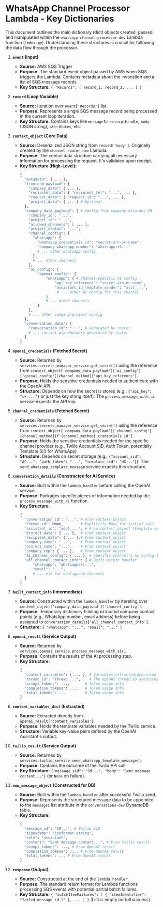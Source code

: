 # WhatsApp Channel Processor Lambda - Key Dictionaries

This document outlines the main dictionary (dict) objects created, passed, and manipulated within the `whatsapp-channel-processor-dev` Lambda function (`index.py`). Understanding these structures is crucial for following the data flow through the processor.

1.  **`event` (Input)**
    *   **Source:** AWS SQS Trigger
    *   **Purpose:** The standard event object passed by AWS when SQS triggers the Lambda. Contains metadata about the invocation and a list of SQS message records.
    *   **Key Structure:** `{ "Records": [ record_1, record_2, ... ] }`

2.  **`record` (Loop Variable)**
    *   **Source:** Iteration over `event['Records']` list.
    *   **Purpose:** Represents a single SQS message record being processed in the current loop iteration.
    *   **Key Structure:** Contains keys like `messageId`, `receiptHandle`, `body` (JSON string), `attributes`, etc.

3.  **`context_object` (Core Data)**
    *   **Source:** Deserialized JSON string from `record['body']`. Originally created by the `channel-router-dev` Lambda.
    *   **Purpose:** The central data structure carrying all necessary information for processing the request. It's validated upon receipt.
    *   **Key Structure (High-Level):**
        ```python
        {
          "metadata": { ... },
          "frontend_payload": {
            "company_data": { ... },
            "recipient_data": { "recipient_tel": "...", ... },
            "request_data": { "request_id": "...", ... },
            "project_data": { ... } # Optional
          },
          "company_data_payload": { # Config from company-data-dev DB
            "company_id": "...",
            "project_id": "...",
            "allowed_channels": [ ... ],
            "project_status": "...",
            "channel_config": {
              "whatsapp": {
                "whatsapp_credentials_id": "secret-arn-or-name",
                "company_whatsapp_number": "whatsapp:+1..."
                # ... other whatsapp config
              },
              # ... other channels
            },
            "ai_config": {
                "openai_config": {
                    "whatsapp": { # Channel-specific AI config
                        "api_key_reference": "secret-arn-or-name",
                        "assistant_id_template_sender": "asst_...",
                         # ... other AI config for this channel
                    }
                    # ... other channels
                }
            },
            # ... other company/project config
          },
          "conversation_data": {
            "conversation_id": "...", # Generated by router
            # ... initial placeholders generated by router
          }
        }
        ```

4.  **`openai_credentials` (Fetched Secret)**
    *   **Source:** Returned by `services.secrets_manager_service.get_secret()` using the reference from `context_object['company_data_payload']['ai_config']['openai_config'][channel_method]['api_key_reference']`.
    *   **Purpose:** Holds the sensitive credentials needed to authenticate with the OpenAI API.
    *   **Structure:** Depends on how the secret is stored (e.g., `{"api_key": "sk-..."}` or just the key string itself). The `process_message_with_ai` service expects the API key.

5.  **`channel_credentials` (Fetched Secret)**
    *   **Source:** Returned by `services.secrets_manager_service.get_secret()` using the reference from `context_object['company_data_payload']['channel_config'][channel_method][f'{channel_method}_credentials_id']`.
    *   **Purpose:** Holds the sensitive credentials needed for the specific channel provider (e.g., Twilio Account SID, Auth Token, potentially Template SID for WhatsApp).
    *   **Structure:** Depends on secret storage (e.g., `{"account_sid": "AC...", "auth_token": "...", "template_sid": "HX..."}`). The `send_whatsapp_template_message` service expects this structure.

6.  **`conversation_details` (Constructed for AI Service)**
    *   **Source:** Built within the `lambda_handler` before calling the OpenAI service.
    *   **Purpose:** Packages specific pieces of information needed by the `process_message_with_ai` function.
    *   **Key Structure:**
        ```python
        {
          "conversation_id": "...", # From context_object
          "thread_id": None,        # Explicitly None for initial call
          "assistant_id": "asst_...", # From context_object (template sender specific)
          "project_data": { ... },  # From context_object
          "recipient_data": { ... },# From context_object
          "company_name": "...",    # From context_object
          "project_name": "...",    # From context_object
          "company_rep": { ... },   # From context_object
          "ai_channel_config": { ... }, # Specific channel's AI config from context_object
          "all_channel_contact_info": { # Built within handler
              "whatsapp": "whatsapp:+1...",
              "email": "...",
              # ... etc for configured channels
          }
        }
        ```

7.  **`built_contact_info` (Intermediate)**
    *   **Source:** Constructed within the `lambda_handler` by iterating over `context_object['company_data_payload']['channel_config']`.
    *   **Purpose:** Temporary dictionary holding extracted company contact points (e.g., WhatsApp number, email address) before being assigned to `conversation_details['all_channel_contact_info']`.
    *   **Structure:** `{ "whatsapp": "...", "email": "..." }`

8.  **`openai_result` (Service Output)**
    *   **Source:** Returned by `services.openai_service.process_message_with_ai()`.
    *   **Purpose:** Contains the results of the AI processing step.
    *   **Key Structure:**
        ```python
        {
          "content_variables": { ... }, # Variables extracted/generated by AI for templates
          "thread_id": "thread_...",    # The OpenAI thread ID used/created
          "prompt_tokens": ...,       # Token usage info
          "completion_tokens": ...,   # Token usage info
          "total_tokens": ...         # Token usage info
        }
        ```

9.  **`content_variables_dict` (Extracted)**
    *   **Source:** Extracted directly from `openai_result['content_variables']`.
    *   **Purpose:** Holds the template variables needed by the Twilio service.
    *   **Structure:** Variable key-value pairs defined by the OpenAI Assistant's output.

10. **`twilio_result` (Service Output)**
    *   **Source:** Returned by `services.twilio_service.send_whatsapp_template_message()`.
    *   **Purpose:** Contains the outcome of the Twilio API call.
    *   **Key Structure:** `{"message_sid": "SM...", "body": "Sent message content..."}` (or `None` on failure).

11. **`new_message_object` (Constructed for DB)**
    *   **Source:** Built within the `lambda_handler` after successful Twilio send.
    *   **Purpose:** Represents the structured message data to be appended to the `messages` list attribute in the `conversations-dev` DynamoDB table.
    *   **Key Structure:**
        ```python
        {
          "message_id": "SM...", # Twilio SID
          "timestamp": "isoformat-string",
          "role": "assistant",
          "content": "Sent message content...", # From Twilio result
          "prompt_tokens": ..., # From OpenAI result
          "completion_tokens": ..., # From OpenAI result
          "total_tokens": ... # From OpenAI result
        }
        ```

12. **`response` (Output)**
    *   **Source:** Constructed at the end of the `lambda_handler`.
    *   **Purpose:** The standard return format for Lambda functions processing SQS events with potential partial batch failures.
    *   **Key Structure:** `{ "batchItemFailures": [ { "itemIdentifier": "failed_message_id_1" }, ... ] }` (List is empty on full success). 